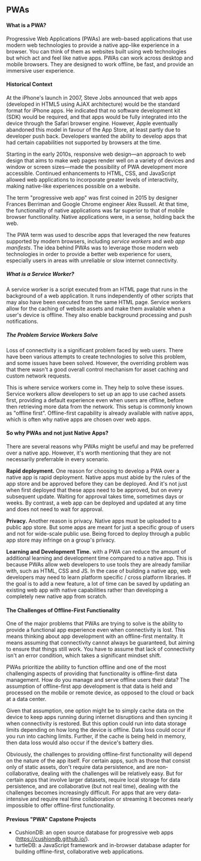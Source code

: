 ## PWAs

#### What is a PWA?

Progressive Web Applications (PWAs) are web-based applications that use modern web technologies to provide a native app-like experience in a browser. You can think of them as websites built using web technologies but which act and feel like native apps. PWAs can work across desktop and mobile browsers. They are designed to work offline, be fast, and provide an immersive user experience.

#### Historical Context

At the iPhone's launch in 2007, Steve Jobs announced that web apps (developed in HTML5 using AJAX architecture) would be the standard format for iPhone apps. He indicated that no software development kit (SDK) would be required, and that apps would be fully integrated into the device through the Safari browser engine. However, Apple eventually abandoned this model in favour of the App Store, at least partly due to developer push back. Developers wanted the ability to develop apps that had certain capabilities not supported by browsers at the time.  

Starting in the early 2010s, responsive web design—an approach to web design that aims to make web pages render well on a variety of devices and window or screen sizes—made the possibility of PWA development more accessible. Continued enhancements to HTML, CSS, and JavaScript allowed web applications to incorporate greater levels of interactivity, making native-like experiences possible on a website.

The term "progressive web app" was first coined in 2015 by designer Frances Berriman and Google Chrome engineer Alex Russell. At that time, the functionality of native applications was far superior to that of mobile browser functionality. Native applications were, in a sense, holding back the web. 

The PWA term was used to describe apps that leveraged the new features supported by modern browsers, including *service workers* and *web app manifests*. The idea behind PWAs was to leverage those modern web technologies in order to provide a better web experience for users, especially users in areas with unreliable or slow internet connectivity.

##### What is a Service Worker?

A service worker is a script executed from an HTML page that runs in the background of a web application. It runs independently of other scripts that may also have been executed from the same HTML page. Service workers allow for the caching of website assets and make them available when a user's device is offline. They also enable background processing and push notifications.

##### The Problem Service Workers Solve

Loss of connectivity is a significant problem faced by web users. There have been various attempts to create technologies to solve this problem, and some issues have been solved. However, the overriding problem was that there wasn't a good overall control mechanism for asset caching and custom network requests.  

This is where service workers come in. They help to solve these issues. Service workers allow developers to set up an app to use cached assets first, providing a default experience even when users are offline, before then retrieving more data from the network. This setup is commonly known as "offline first". Offline-first capability is already available with native apps, which is often why native apps are chosen over web apps.

#### So why PWAs and not just Native Apps?

There are several reasons why PWAs might be useful and may be preferred over a native app. However, it's worth mentioning that they are not necessarily preferrable in every scenario.

**Rapid deployment.** One reason for choosing to develop a PWA over a native app is rapid deployment. Native apps must abide by the rules of the app store and be approved before they can be deployed. And it's not just when first deployed that these apps need to be approved, but on every subsequent update. Waiting for approval takes time, sometimes days or weeks. By contrast, a web app can be deployed and updated at any time and does not need to wait for approval.  

**Privacy.** Another reason is privacy. Native apps must be uploaded to a public app store. But some apps are meant for just a specific group of users and not for wide-scale public use. Being forced to deploy through a public app store may infringe on a group's privacy.  

**Learning and Development Time.** with a PWA can reduce the amount of additional learning and development time compared to a native app. This is because PWAs allow web developers to use tools they are already familiar with, such as HTML, CSS and JS. In the case of building a native app, web developers may need to learn platform specific / cross platform libraries. If the goal is to add a new feature, a lot of time can be saved by updating an existing web app with native capabilities rather than developing a completely new native app from scratch.

#### The Challenges of Offline-First Functionality

One of the major problems that PWAs are trying to solve is the ability to provide a functional app experience even when connectivity is lost. This means thinking about app development with an offline-first mentality. It means assuming that connectivity cannot always be guaranteed, but aiming to ensure that things still work. You have to assume that lack of connectivity isn't an error condition, which takes a significant mindset shift.

PWAs prioritize the ability to function offline and one of the most challenging aspects of providing that functionality is offline-first data management. How do you manage and serve offline users their data? The assumption of offline-first app development is that data is held and processed on the mobile or remote device, as opposed to the cloud or back at a data center.

Given that assumption, one option might be to simply cache data on the device to keep apps running during internet disruptions and then syncing it when connectivity is restored. But this option could run into data storage limits depending on how long the device is offline. Data loss could occur if you run into caching limits. Further, if the cache is being held in memory, then data loss would also occur if the device's battery dies.

Obviously, the challenges to providing offline-first functionality will depend on the nature of the app itself. For certain apps, such as those that consist only of static assets, don't require data persistence, and are non-collaborative, dealing with the challenges will be relatively easy. But for certain apps that involve larger datasets, require local storage for data persistence, and are collaborative (but not real time), dealing with the challenges becomes increasingly difficult. For apps that are very data-intensive and require real time collaboration or streaming it becomes nearly impossible to offer offline-first functionality.



#### Previous "PWA" Capstone Projects

* CushionDB: an open source database for progressive web apps (https://cushiondb.github.io/).
* turtleDB: a JavaScript framework and in-browser database adapter for building offline-first, collaborative web applications.